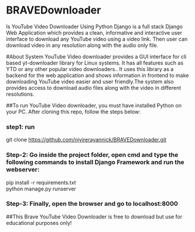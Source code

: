# BRAVEDownloader
Is YouTube Video Downloader Using Python Django is a full stack Django Web Application which provides a clean, informative and interactive user interface to download any YouTube video using a video link. Then user can download video in any resolution along with the audio only file.

#About System
YouTube Video downloader provides a GUI interface for cli based yt-downloader library for Linux systems. It has all features such as YTD or any other popular video downloaders.. It uses this library as a backend for the web application and shows information in frontend to make downloading YouTube video easier and user friendly.The system also provides access to download audio files along with the video in different resolutions.

##To run YouTube Video downloader, you must have installed Python on your PC. After cloning this repo, follow the steps below:

### step1: run
git clone https://github.com/niyirerayannick/BRAVEDownloader.git
### Step-2: Go inside the project folder, open cmd and type the following commands to install Django Framework and run the webserver:
pip install -r requirements.txt <br>
python manage.py runserver
### Step-3: Finally, open the browser and go to localhost:8000

##This Brave YouTube Video Downloader is free to download but use for educational purposes only!
